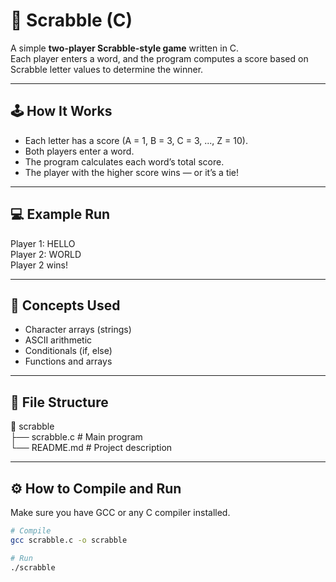 # 🧩 Scrabble (C)

A simple **two-player Scrabble-style game** written in C.  
Each player enters a word, and the program computes a score based on Scrabble letter values to determine the winner.

---

## 🕹️ How It Works
- Each letter has a score (A = 1, B = 3, C = 3, ..., Z = 10).  
- Both players enter a word.  
- The program calculates each word’s total score.  
- The player with the higher score wins — or it’s a tie!

---

## 💻 Example Run
Player 1: HELLO
<br>
Player 2: WORLD
<br>
Player 2 wins!

---

## 🎯 Concepts Used
- Character arrays (strings)
- ASCII arithmetic
- Conditionals (if, else)
- Functions and arrays

---

## 📁 File Structure
📂 scrabble
<br>
 ├── scrabble.c      # Main program
<br>
 └── README.md       # Project description

 ---
 
## ⚙️ How to Compile and Run
Make sure you have GCC or any C compiler installed.

```bash
# Compile
gcc scrabble.c -o scrabble

# Run
./scrabble
```


